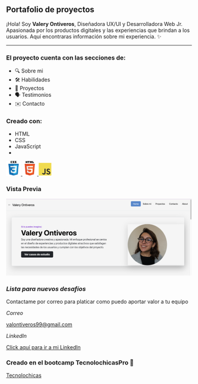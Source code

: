 ## Portafolio de proyectos

¡Hola! Soy **Valery Ontiveros**, Diseñadora UX/UI y Desarrolladora Web Jr.
Apasionada por los productos digitales y las experiencias que brindan a los usuarios. Aquí encontraras información sobre mi experiencia. ✨

____

### El proyecto cuenta con las secciones de: 
- 🔍 Sobre mi
- 🛠 Habilidades
- 💼 Proyectos
- 🗣 Testimonios
- ✉️ Contacto 

### Creado con:
- HTML
- CSS
- JavaScript
- 

<a href="https://www.w3schools.com/css/" target="_blank"> <img src="https://raw.githubusercontent.com/devicons/devicon/master/icons/css3/css3-original-wordmark.svg" alt="css3" width="40" height="40"/> </a>
    <a href="https://www.w3.org/html/" target="_blank"> <img src="https://raw.githubusercontent.com/devicons/devicon/master/icons/html5/html5-original-wordmark.svg" alt="html5" width="40" height="40"/> </a>
    <a href="https://developer.mozilla.org/en-US/docs/Web/JavaScript" target="_blank"> <img src="https://raw.githubusercontent.com/devicons/devicon/master/icons/javascript/javascript-original.svg" alt="javascript" width="35" height="35"/> </a>
   
### Vista Previa
![Proyecto](assets/CapturaPorta.png)

### *Lista para nuevos desafíos* 
Contactame por correo para platicar  como puedo aportar valor a tu equipo


*Correo*

[valontiveros99@gmail.com](mailto:valontivero99@gmail.com)


*LinkedIn*

[Click aquí para ir a mi LinkedIn](https://www.linkedin.com/in/valery-ontiveros/)

### Creado en el bootcamp TecnolochicasPro 💜
[Tecnolochicas](https://tecnolochicas.mx/)